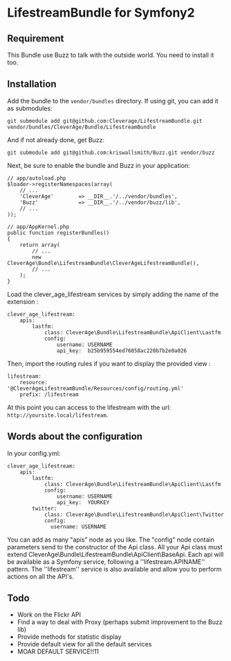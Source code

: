 LifestreamBundle for Symfony2
=============

Requirement
-------

This Bundle use Buzz to talk with the outside world. You need to install it too.

Installation
-------

Add the bundle to the `vendor/bundles` directory. If using
git, you can add it as submodules:

    git submodule add git@github.com:Cleverage/LifestreamBundle.git vendor/bundles/CleverAge/Bundle/LifestreamBundle

And if not already done, get Buzz:

    git submodule add git@github.com:kriswallsmith/Buzz.git vendor/buzz

Next, be sure to enable the bundle and Buzz in your application:

    // app/autoload.php
    $loader->registerNamespaces(array(
        // ...
        'CleverAge'        => __DIR__.'/../vendor/bundles',
        'Buzz'             => __DIR__.'/../vendor/buzz/lib',
        // ...
    ));

    // app/AppKernel.php
    public function registerBundles()
    {
        return array(
            // ...
            new CleverAge\Bundle\LifestreamBundle\CleverAgeLifestreamBundle(),
            // ...
        );
    }

Load the clever_age_lifestream services by simply adding the name of the extension :

    clever_age_lifestream:
        apis:
            lastfm:
                class: CleverAge\Bundle\LifestreamBundle\ApiClient\Lastfm
                config:
                    username: USERNAME
                    api_key:  b25b959554ed76058ac220b7b2e0a026

Then, import the routing rules if you want to display the provided view :

    lifestream:
        resource: '@CleverAgeLifestreamBundle/Resources/config/routing.yml'
        prefix: /lifestream

At this point you can access to the lifestream with the url: `http://yoursite.local/lifestream`.

Words about the configuration
-------

In your config.yml:

    clever_age_lifestream:
        apis:
            lastfm:
                class: CleverAge\Bundle\LifestreamBundle\ApiClient\Lastfm
                config:
                    username: USERNAME
                    api_key:  YOURKEY
            twitter:
                class: CleverAge\Bundle\LifestreamBundle\ApiClient\Twitter
                config:
                  username: USERNAME

You can add as many "apis" node as you like. The "config" node contain parameters send to the constructor of the Api class.
All your Api class must extend CleverAge\Bundle\LifestreamBundle\ApiClient\BaseApi.
Each api will be available as a Symfony service, following a ''lifestream.APINAME'' pattern.
The ''lifestream'' service is also available and allow you to perform actions on all the API's.

Todo
-------

- Work on the Flickr API
- Find a way to deal with Proxy (perhaps submit improvement to the Buzz lib)
- Provide methods for statistic display
- Provide default view for all the default services
- MOAR DEFAULT SERVICE!!11